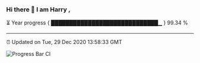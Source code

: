 ### Hi there 👋 I am Harry , 

⏳ Year progress { █████████████████████████████▁ } 99.34 %

---

⏰ Updated on Tue, 29 Dec 2020 13:58:33 GMT

![Progress Bar CI](https://github.com/duykhang68/duykhang68/workflows/Progress%20Bar%20CI/badge.svg)
